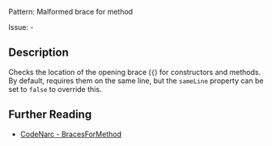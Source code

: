 Pattern: Malformed brace for method

Issue: -

## Description

Checks the location of the opening brace (`{`) for constructors and methods. By default, requires them on the same line, but the `sameLine` property can be set to `false` to override this.

## Further Reading

* [CodeNarc - BracesForMethod](http://codenarc.sourceforge.net/codenarc-rules-formatting.html#BracesForMethod)